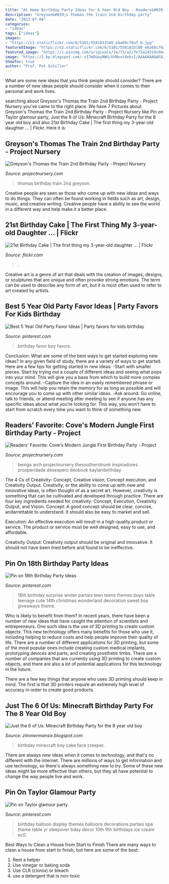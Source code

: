 ```yaml
---
title: "At Home Birthday Party Ideas For 6 Year Old Boy - Readers&#039; Favorite: Cove&#039;s Modern Jungle First Birthday Party"
description: "Greyson&#039;s thomas the train 2nd birthday party"
date: "2023-07-04"
categories:
- "ideas"
tags: ["ideas"]
images:
- "https://c2.staticflickr.com/6/5101/5581833108_e6a68c76af_b.jpg"
featuredImage: "https://c2.staticflickr.com/6/5101/5581833108_e6a68c76af_b.jpg"
featured_image: "https://i.pinimg.com/originals/7e/73/a2/7e73a2d319c94ad38ee246e30ecd09c6.jpg"
image: "https://2.bp.blogspot.com/-vI7mDUwyNWU/UVNxxt4ekcI/AAAAAAAAAF8/0C8LFzCK5Po/s1600/005.JPG"
ShowToc: true
author: "Prof. Pat Schiller"
---
```



What are some new ideas that you think people should consider?
There are a number of new ideas people should consider when it comes to their personal and work lives.

	

		
searching about Greyson&#039;s Thomas the Train 2nd Birthday Party - Project Nursery you've came to the right place. We have 7 Pictures about Greyson&#039;s Thomas the Train 2nd Birthday Party - Project Nursery like Pin on Taylor glamour party, Just the 6 of Us: Minecraft Birthday Party for the 8 year old boy and also 21st Birthday Cake | The first thing my 3-year-old daughter … | Flickr. Here it is:
		
    
## Greyson&#039;s Thomas The Train 2nd Birthday Party - Project Nursery

<img loading=lazy src="https://projectnursery.com/wp-content/uploads/2013/12/IMG_6554-768x1024.jpg" onerror="this.onerror=null;this.src='https://tse1.mm.bing.net/th?id=OIP.4WTefy75bebWqke453a1uAHaJ4&amp;pid=15.1';" alt="Greyson&#039;s Thomas the Train 2nd Birthday Party - Project Nursery">

_Source: projectnursery.com_

>thomas birthday train 2nd greyson. 

	

Creative people are seen as those who come up with new ideas and ways to do things. They can often be found working in fields such as art, design, music, and creative writing. Creative people have a ability to see the world in a different way and help make it a better place.

    
## 21st Birthday Cake | The First Thing My 3-year-old Daughter … | Flickr

<img loading=lazy src="https://c2.staticflickr.com/6/5101/5581833108_e6a68c76af_b.jpg" onerror="this.onerror=null;this.src='https://tse3.mm.bing.net/th?id=OIP.igDR_pBUAMQGMefs8imXOQHaJ4&amp;pid=15.1';" alt="21st Birthday Cake | The first thing my 3-year-old daughter … | Flickr">

_Source: flickr.com_

>. 

	

Creative art is a genre of art that deals with the creation of images, designs, or sculptures that are unique and often provoke strong emotions. The term can be used to describe any form of art, but it is most often used to refer to art created by artists.

    
## Best 5 Year Old Party Favor Ideas | Party Favors For Kids Birthday

<img loading=lazy src="https://i.pinimg.com/736x/50/4b/1a/504b1ae1e3c89803fb807f389597d1b1.jpg" onerror="this.onerror=null;this.src='https://tse3.mm.bing.net/th?id=OIP.E4fIhAhotqu9li143OQsDgHaPG&amp;pid=15.1';" alt="Best 5 Year Old Party Favor Ideas | Party favors for kids birthday">

_Source: pinterest.com_

>birthday favor boy favors. 

	

Conclusion: What are some of the best ways to get started exploring new ideas?
In any given field of study, there are a variety of ways to get started. Here are a few tips for getting started in new ideas: 
-Start with smaller pieces. Start by trying out a couple of different ideas and seeing what pops into your mind. This will give you a base from which to build more complex concepts around. 
-Capture the idea in an easily remembered phrase or image. This will help you retain the memory for as long as possible and will encourage you to come up with other similar ideas. 
-Ask around. Go online, talk to friends, or attend meeting after meeting to see if anyone has any specific ideas about what you’re looking for. This way, you won’t have to start from scratch every time you want to think of something new.

    
## Readers&#039; Favorite: Cove&#039;s Modern Jungle First Birthday Party - Project

<img loading=lazy src="https://projectnursery.com/wp-content/uploads/2016/12/untitled-14_1066-1.jpg" onerror="this.onerror=null;this.src='https://tse2.mm.bing.net/th?id=OIP.dgbR_pOH9Y62Y6PGQ_5HNwHaLG&amp;pid=15.1';" alt="Readers&#039; Favorite: Cove&#039;s Modern Jungle First Birthday Party - Project">

_Source: projectnursery.com_

>bexiga arch projectnursery thesoutherntrunk inspiradores prosperidade desespero deobook kaylanibirthday. 

	

The 4 Cs of Creativity: Concept, Creative vision, Concept execution, and Creativity Output.
Creativity, or the ability to come up with new and innovative ideas, is often thought of as a secret art. However, creativity is something that can be cultivated and developed through practice. There are four key ingredients needed for creativity: Concept, Execution, Creativity Output, and Vision.
Concept: A good concept should be clear, concise, andarrettable to understand. It should also be easy to market and sell.

Execution: An effective execution will result in a high-quality product or service. The product or service must be well designed, easy to use, and affordable.

Creativity Output: Creativity output should be original and innovative. It should not have been tried before and found to be ineffective.

    
## Pin On 18th Birthday Party Ideas

<img loading=lazy src="https://i.pinimg.com/originals/7e/73/a2/7e73a2d319c94ad38ee246e30ecd09c6.jpg" onerror="this.onerror=null;this.src='https://tse2.mm.bing.net/th?id=OIP.hsUApkdxWe2JZlsLdETKnAHaJ3&amp;pid=15.1';" alt="Pin on 18th Birthday Party Ideas">

_Source: pinterest.com_

>18th birthday surprise winter parties teen teens themes boys table teenage cute 14th christmas wonderland decoration sweet boy giveaways theme. 

	

Who is likely to benefit from them?
In recent years, there have been a number of new ideas that have caught the attention of scientists and entrepreneurs. One such idea is the use of 3D printing to create custom objects. This new technology offers many benefits for those who use it, including helping to reduce costs and help people improve their quality of life.
There are a number of different applications for 3D printing, but some of the most popular ones include creating custom medical implants, prototyping devices and parts, and creating prosthetic limbs. There are a number of companies that are currently using 3D printing to create custom objects, and there are also a lot of potential applications for this technology in the future.

There are a few key things that anyone who uses 3D printing should keep in mind. The first is that 3D printers require an extremely high level of accuracy in order to create good products.

    
## Just The 6 Of Us: Minecraft Birthday Party For The 8 Year Old Boy

<img loading=lazy src="https://2.bp.blogspot.com/-vI7mDUwyNWU/UVNxxt4ekcI/AAAAAAAAAF8/0C8LFzCK5Po/s1600/005.JPG" onerror="this.onerror=null;this.src='https://tse1.mm.bing.net/th?id=OIP.tuJsnxcMPZTYkQlVQ4CyqQHaLH&amp;pid=15.1';" alt="Just the 6 of Us: Minecraft Birthday Party for the 8 year old boy">

_Source: zimmermansix.blogspot.com_

>birthday minecraft boy cake face creeper. 

	

There are always new ideas when it comes to technology, and that's no different with the internet. There are millions of ways to get information and use technology, so there's always something new to try. Some of these new ideas might be more effective than others, but they all have potential to change the way people live and work.

    
## Pin On Taylor Glamour Party

<img loading=lazy src="https://i.pinimg.com/736x/fc/a5/43/fca543d91c327f710945fe939319054c--birthday-dinners-girls-birthday-parties.jpg" onerror="this.onerror=null;this.src='https://tse1.mm.bing.net/th?id=OIP.Iy9_5D5MaMQUOvsiIY39VAHaJ3&amp;pid=15.1';" alt="Pin on Taylor glamour party">

_Source: pinterest.com_

>birthday balloon display themes balloons decorations parties spa theme table yr sleepover bday decor 10th 9th birthdays ice cream ec0. 

	

Best Ways to Clean a House from Start to Finish
There are many ways to clean a house from start to finish, but here are some of the best: 
1. Rent a helper 
2. Use vinegar or baking soda 
3. Use CLR (clorox) or bleach 
4. use a detergent that is non-toxic 

